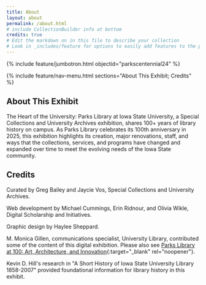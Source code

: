 ```yaml
---
title: About
layout: about
permalink: /about.html
# include CollectionBuilder info at bottom
credits: true
# Edit the markdown on in this file to describe your collection
# Look in _includes/feature for options to easily add features to the page
---
```


{% include feature/jumbotron.html objectid="parkscentennial24" %} 

{% include feature/nav-menu.html sections="About This Exhibit; Credits" %}

## About This Exhibit

The Heart of the University: Parks Library at Iowa State University, a Special Collections and University Archives exhibition, shares 100+ years of library history on campus. As Parks Library celebrates its 100th anniversary in 2025, this exhibition highlights its creation, major renovations, staff, and ways that the collections, services, and programs have changed and expanded over time to meet the evolving needs of the Iowa State community.  

## Credits

Curated by Greg Bailey and Jaycie Vos, Special Collections and University Archives. 

Web development by Michael Cummings, Erin Ridnour, and Olivia Wikle, Digital Scholarship and Initiatives.

Graphic design by Haylee Sheppard. 

M. Monica Gillen, communications specialist, University Library, contributed some of the content of this digital exhibition. Please also see [Parks Library at 100: Art, Architecture, and Innovation](https://www.lib.iastate.edu/news/parks-library-100-art-architecture-and-innovation-0){:target="_blank" rel="noopener"}.

Kevin D. Hill's research in "A Short History of Iowa State University Library 1858-2007" provided foundational information for library history in this exhibit.
